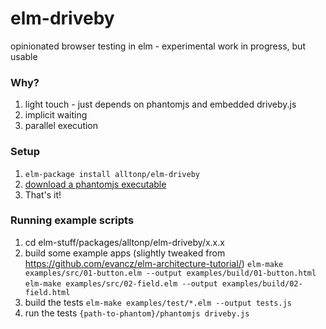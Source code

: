 # elm-driveby

opinionated browser testing in elm - experimental work in progress, but usable


### Why? ###
1. light touch - just depends on phantomjs and embedded driveby.js
2. implicit waiting
3. parallel execution


### Setup ###
1. ```elm-package install alltonp/elm-driveby```
2. [download a phantomjs executable](http://phantomjs.org/download.html)
3. That's it!


### Running example scripts ###
1. cd elm-stuff/packages/alltonp/elm-driveby/x.x.x
2. build some example apps (slightly tweaked from https://github.com/evancz/elm-architecture-tutorial/)
```elm-make examples/src/01-button.elm --output examples/build/01-button.html```
```elm-make examples/src/02-field.elm --output examples/build/02-field.html```
3. build the tests
```elm-make examples/test/*.elm --output tests.js```
4. run the tests
```{path-to-phantom}/phantomjs driveby.js```

